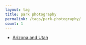 ```yaml
---
layout: tag
title: park photography
permalink: /tags/park-photography/
count: 1
---
```


- [Arizona and Utah](https://ansari.io/travel/arizona-moab-utah/)
